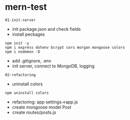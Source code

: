 # mern-test

`01-init-server`

- init package.json and check fields
- install peckages

```
npm init -y
npm i express dotenv bcrypt cors morgan mongoose colors
npm i nodemon -D
```

- add .gitignore, .env
- init server, connect to MongoDB, logging

`02-refactoring`

- uninstall colors

```
npm uninstall colors
```

- refactoring: app settings->app.js
- create mongoose model Post
- create routes/posts.js
